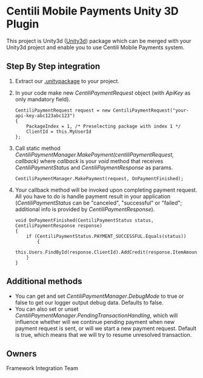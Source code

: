 # Centili Mobile Payments Unity 3D Plugin
This project is Unity3d ([Unity3d](http://unity3d.com/unity "Unity3d")) package which can be merged with your Unity3d project and enable you to use Centili Mobile Payments system.

## Step By Step integration
1. Extract our [.unitypackage](http://www.centili.com/manual/unity3d/CentiliUnity.unitypackage "Download CentiliUnity.unitypackage") to your project.
2. In your code make new _CentiliPaymentRequest_ object (with _ApiKey_ as only mandatory field).
 
	```
	CentiliPaymentRequest request = new CentiliPaymentRequest("your-api-key-abc123abc123")
	{
		PackageIndex = 1, /* Preselecting package with index 1 */
		ClientId = this.MyUserId
	};
	```

3. Call static method _CentiliPaymentManager.MakePayment(centiliPaymentRequest, callback)_ where _callback_ is your _void_ method that receives _CentiliPaymentStatus_ and _CentiliPaymentResponse_ as params.

	```
	CentiliPaymentManager.MakePayment(request, OnPaymentFinished);
	```

4. Your callback method will be invoked upon completing payment request. All you have to do is handle payment result in your application (_CentiliPaymentStatus_ can be "canceled", "successful" or "failed"; additional info is provided by _CentiliPaymentResponse_).

	```
	void OnPaymentFinished(CentiliPaymentStatus status, CentiliPaymentResponse response)
	{
		if (CentiliPaymentStatus.PAYMENT_SUCCESSFUL.Equals(status))
	    	{
	    		this.Users.FindById(response.ClientId).AddCredit(response.ItemAmount);
		}
	}
	```

## Additional methods

- You can get and set *CentiliPaymentManager*.*DebugMode* to true or false to get our logger output debug data. Defaults to false.
- You can also set or unset *CentiliPaymentManager*.*PendingTransactionHandling*, which will influence whether will we continue pending payment when new payment request is sent, or will we start a new payment request. Default is true, which means that we will try to resume unresolved transaction.

## Owners
Framework Integration Team
